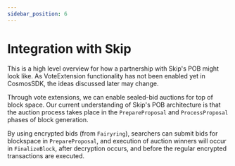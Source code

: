 ```yaml
---
sidebar_position: 6
---
```


# Integration with Skip

This is a high level overview for how a partnership with Skip's POB might look like.
As VoteExtension functionality has not been enabled yet in CosmosSDK, the ideas discussed later may change.

Through vote extensions, we can enable sealed-bid auctions for top of block space. Our current understanding of Skip's POB architecture is that the auction process
takes place in the `PrepareProposal` and `ProcessProposal` phases of block generation.

By using encrypted bids (from `Fairyring`), searchers can submit bids for blockspace in `PrepareProposal`,
and execution of auction winners will occur in `FinalizeBlock`, after decryption occurs, and before the regular encrypted transactions are executed.
